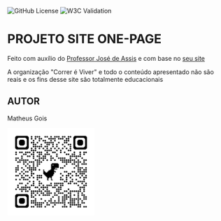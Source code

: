 ![GitHub License](https://img.shields.io/github/license/MatthewGois255/site)
![W3C Validation](https://img.shields.io/w3c-validation/default?targetUrl=https%3A%2F%2Fmatthewgois255.github.io%2Fsite%2F)

# PROJETO SITE ONE-PAGE
Feito com auxílio do <a href="https://github.com/professorjosedeassis">Professor José de Assis</a> e com base no <a href="https://github.com/professorjosedeassis/html5css3">seu site</a>

A organização "Correr é Viver" e todo o conteúdo apresentado não são reais e os fins desse site são totalmente educacionais

## AUTOR
Matheus Gois

<img style="width: 200px; text-align: center;" src="img/qrcode.png" alt="qrcode">

